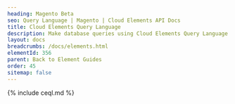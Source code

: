 ```yaml
---
heading: Magento Beta
seo: Query Language | Magento | Cloud Elements API Docs
title: Cloud Elements Query Language
description: Make database queries using Cloud Elements Query Language.
layout: docs
breadcrumbs: /docs/elements.html
elementId: 356
parent: Back to Element Guides
order: 45
sitemap: false
---
```


{% include ceql.md %}
